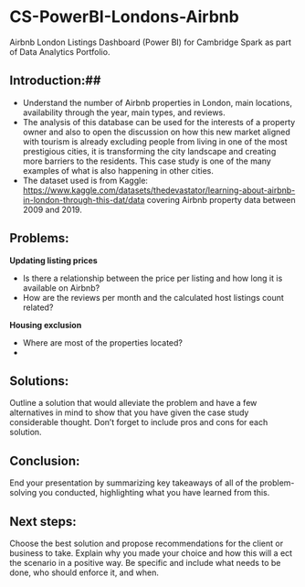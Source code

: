 # CS-PowerBI-Londons-Airbnb
Airbnb London Listings Dashboard (Power BI) for Cambridge Spark as part of Data Analytics Portfolio.

## Introduction:##
- Understand the number of Airbnb properties in London, main locations, availability through the year, main types, and reviews.
- The analysis of this database can be used for the interests of a property owner and also to open the discussion on how this new market aligned with tourism is already excluding people from living in one of the most prestigious cities, it is transforming the city landscape and creating more barriers to the residents. This case study is one of the many examples of what is also happening in other cities.
- The dataset used is from Kaggle: https://www.kaggle.com/datasets/thedevastator/learning-about-airbnb-in-london-through-this-dat/data covering Airbnb property data between 2009 and 2019.

## Problems: ##

**Updating listing prices**
- Is there a relationship between the price per listing and how long it is available on Airbnb?
- How are the reviews per month and the calculated host listings count related?

**Housing exclusion**
- Where are most of the properties located?
- 

## Solutions: ##
Outline a solution that would alleviate the problem and have a few
alternatives in mind to show that you have given the case study considerable
thought. Don’t forget to include pros and cons for each solution.

## Conclusion: ## 
End your presentation by summarizing key takeaways of all of the
problem-solving you conducted, highlighting what you have learned from this.


## Next steps: ##
Choose the best solution and propose recommendations for the
client or business to take. Explain why you made your choice and how this will a
ect the scenario in a positive way. Be specific and include what needs to be
done, who should enforce it, and when.
